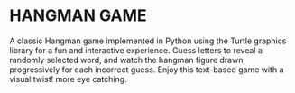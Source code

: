 # HANGMAN GAME
A classic Hangman game implemented in Python using the Turtle graphics library for a fun and interactive experience.
Guess letters to reveal a randomly selected word, and watch the hangman figure drawn progressively for each incorrect guess.
Enjoy this text-based game with a visual twist! more eye catching.
